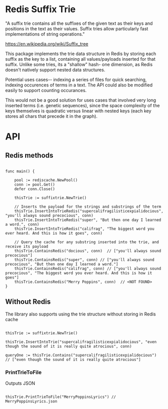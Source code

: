 # Redis Suffix Trie

"A suffix trie contains all the suffixes of the given text as their keys and positions in the text as their values. Suffix tries allow particularly fast implementations of string operations."

https://en.wikipedia.org/wiki/Suffix_tree

This package implements the trie data structure in Redis by storing each suffix as the key to a list, containing all values/payloads inserted for that suffix. Unlike some tries, its a "shallow" hash- one dimension, as Redis doesn't natively support nested data structures. 

Potential uses cases-- indexing a series of files for quick searching, indexing occurences of terms in a text. The API could also be modified easily to support counting occurances. 

This would not be a good solution for uses cases that involved very long inserted terms (i.e. genetic sequences), since the space complexity of the keys themselves is quadratic versus linear with nested keys (each key stores all chars that precede it in the graph).

# API

## Redis methods

```golang

func main() {

	pool := rediscache.NewPool()
	conn := pool.Get()
	defer conn.Close()

    thisTrie := suffixtrie.NewTrie()
    
    // Inserts the payload for the strings and substrings of the term
    thisTrie.InsertIntoTrieRedis("supercalifragilisticexpialidocious", "you'll always sound precocious", conn)
    thisTrie.InsertIntoTrieRedis("super", "But then one day I learned a word.", conn)
    thisTrie.InsertIntoTrieRedis("califrag", "The biggest word you ever heard. And this is how it goes", conn)

    // Query the cache for any substring inserted into the trie, and receive its payload 
    thisTrie.ContainsRedis("docious", conn)  // ["you'll always sound precocious"]
    thisTrie.ContainsRedis("super", conn) // ["you'll always sound precocious", "But then one day I learned a word."]
    thisTrie.ContainsRedis("califrag", conn) // ["you'll always sound precocious", "The biggest word you ever heard. And this is how it goes"]
    thisTrie.ContainsRedis("Merry Poppins", conn)  // <NOT FOUND>
}
```

## Without Redis

The library also supports using the trie structure without storing in Redis cache 

```golang

thisTrie := suffixtrie.NewTrie()

thisTrie.InsertIntoTrie("supercalifragilisticexpialidocious", "even though the sound of it is really quite atrocious", conn)

queryOne := thisTrie.Contains("supercalifragilisticexpialidocious")  // ["even though the sound of it is really quite atrocious"]

```

### PrintTrieToFile

Outputs JSON

```golang

thisTrie.PrintTrieToFile("MerryPoppinsLyrics") // MerryPoppinsLyrics.json

```
